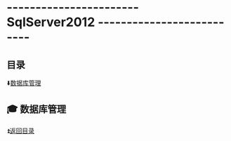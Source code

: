 # ----------------------- SqlServer2012 -------------------------- #

<p id="title"></p>

## 目录 ##

:arrow_down:<a href="#a1">数据库管理</a>

<p id="a1"></p>

## :mortar_board: 数据库管理 ##

:arrow_double_up:<a href = "#title">返回目录</a>
